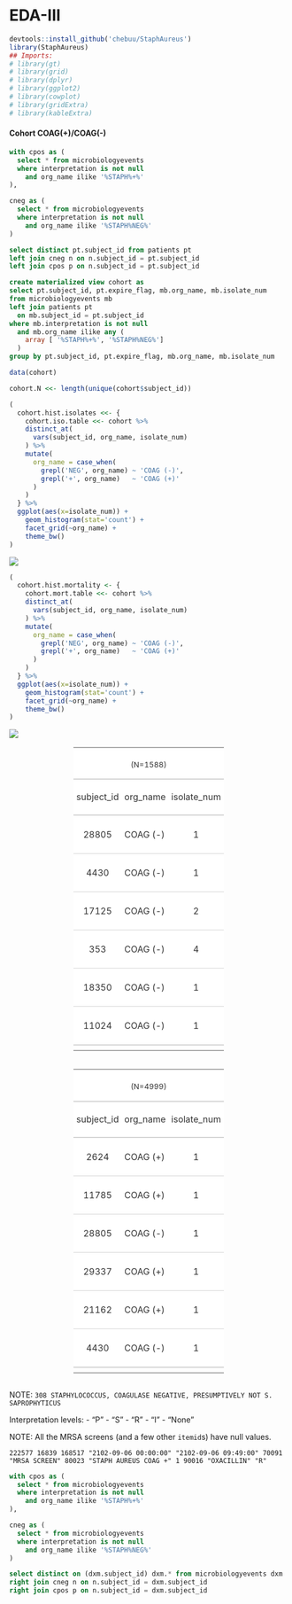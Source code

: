 EDA-III
================

``` r
devtools::install_github('chebuu/StaphAureus')
library(StaphAureus)
## Imports:
# library(gt)
# library(grid)
# library(dplyr)
# library(ggplot2)
# library(cowplot)
# library(gridExtra)
# library(kableExtra)
```

#### Cohort COAG(+)/COAG(-)

``` sql
with cpos as (
  select * from microbiologyevents 
  where interpretation is not null 
    and org_name ilike '%STAPH%+%'
),

cneg as (
  select * from microbiologyevents 
  where interpretation is not null 
    and org_name ilike '%STAPH%NEG%'
)

select distinct pt.subject_id from patients pt
left join cneg n on n.subject_id = pt.subject_id
left join cpos p on n.subject_id = pt.subject_id
```

``` sql
create materialized view cohort as
select pt.subject_id, pt.expire_flag, mb.org_name, mb.isolate_num 
from microbiologyevents mb
left join patients pt 
  on mb.subject_id = pt.subject_id
where mb.interpretation is not null 
  and mb.org_name ilike any (
    array [ '%STAPH%+%', '%STAPH%NEG%']
  )
group by pt.subject_id, pt.expire_flag, mb.org_name, mb.isolate_num
```

``` r
data(cohort)

cohort.N <<- length(unique(cohort$subject_id))

(
  cohort.hist.isolates <<- {
    cohort.iso.table <<- cohort %>%
    distinct_at(
      vars(subject_id, org_name, isolate_num)
    ) %>%
    mutate(
      org_name = case_when(
        grepl('NEG', org_name) ~ 'COAG (-)',
        grepl('+', org_name)   ~ 'COAG (+)'
      )
    )
  } %>% 
  ggplot(aes(x=isolate_num)) +
    geom_histogram(stat='count') +
    facet_grid(~org_name) +
    theme_bw() 
)
```

<img src="./EDA-III_files/figure-gfm/cohort_iso-1.png" style="display: block; margin: auto;" />

``` r
(
  cohort.hist.mortality <- {
    cohort.mort.table <<- cohort %>%
    distinct_at(
      vars(subject_id, org_name, isolate_num)
    ) %>%
    mutate(
      org_name = case_when(
        grepl('NEG', org_name) ~ 'COAG (-)',
        grepl('+', org_name)   ~ 'COAG (+)'
      )
    )
  } %>% 
  ggplot(aes(x=isolate_num)) +
    geom_histogram(stat='count') +
    facet_grid(~org_name) +
    theme_bw() 
)
```

<img src="./EDA-III_files/figure-gfm/cohort_mrt-1.png" style="display: block; margin: auto;" />

<!--html_preserve-->

<style>html {
  font-family: -apple-system, BlinkMacSystemFont, 'Segoe UI', Roboto, Oxygen, Ubuntu, Cantarell, 'Helvetica Neue', 'Fira Sans', 'Droid Sans', Arial, sans-serif;
}

#dirreyxshj .gt_table {
  display: table;
  border-collapse: collapse;
  margin-left: auto;
  margin-right: auto;
  color: #333333;
  font-size: 16px;
  font-weight: normal;
  font-style: normal;
  background-color: #FFFFFF;
  width: auto;
  border-top-style: solid;
  border-top-width: 2px;
  border-top-color: #A8A8A8;
  border-right-style: none;
  border-right-width: 2px;
  border-right-color: #D3D3D3;
  border-bottom-style: solid;
  border-bottom-width: 2px;
  border-bottom-color: #A8A8A8;
  border-left-style: none;
  border-left-width: 2px;
  border-left-color: #D3D3D3;
}

#dirreyxshj .gt_heading {
  background-color: #FFFFFF;
  text-align: center;
  border-bottom-color: #FFFFFF;
  border-left-style: none;
  border-left-width: 1px;
  border-left-color: #D3D3D3;
  border-right-style: none;
  border-right-width: 1px;
  border-right-color: #D3D3D3;
}

#dirreyxshj .gt_title {
  color: #333333;
  font-size: 125%;
  font-weight: initial;
  padding-top: 4px;
  padding-bottom: 4px;
  border-bottom-color: #FFFFFF;
  border-bottom-width: 0;
}

#dirreyxshj .gt_subtitle {
  color: #333333;
  font-size: 85%;
  font-weight: initial;
  padding-top: 0;
  padding-bottom: 4px;
  border-top-color: #FFFFFF;
  border-top-width: 0;
}

#dirreyxshj .gt_bottom_border {
  border-bottom-style: solid;
  border-bottom-width: 2px;
  border-bottom-color: #D3D3D3;
}

#dirreyxshj .gt_col_headings {
  border-top-style: solid;
  border-top-width: 2px;
  border-top-color: #D3D3D3;
  border-bottom-style: solid;
  border-bottom-width: 2px;
  border-bottom-color: #D3D3D3;
  border-left-style: none;
  border-left-width: 1px;
  border-left-color: #D3D3D3;
  border-right-style: none;
  border-right-width: 1px;
  border-right-color: #D3D3D3;
}

#dirreyxshj .gt_col_heading {
  color: #333333;
  background-color: #FFFFFF;
  font-size: 100%;
  font-weight: normal;
  text-transform: inherit;
  border-left-style: none;
  border-left-width: 1px;
  border-left-color: #D3D3D3;
  border-right-style: none;
  border-right-width: 1px;
  border-right-color: #D3D3D3;
  vertical-align: bottom;
  padding-top: 5px;
  padding-bottom: 6px;
  padding-left: 5px;
  padding-right: 5px;
  overflow-x: hidden;
}

#dirreyxshj .gt_column_spanner_outer {
  color: #333333;
  background-color: #FFFFFF;
  font-size: 100%;
  font-weight: normal;
  text-transform: inherit;
  padding-top: 0;
  padding-bottom: 0;
  padding-left: 4px;
  padding-right: 4px;
}

#dirreyxshj .gt_column_spanner_outer:first-child {
  padding-left: 0;
}

#dirreyxshj .gt_column_spanner_outer:last-child {
  padding-right: 0;
}

#dirreyxshj .gt_column_spanner {
  border-bottom-style: solid;
  border-bottom-width: 2px;
  border-bottom-color: #D3D3D3;
  vertical-align: bottom;
  padding-top: 5px;
  padding-bottom: 6px;
  overflow-x: hidden;
  display: inline-block;
  width: 100%;
}

#dirreyxshj .gt_group_heading {
  padding: 8px;
  color: #333333;
  background-color: #FFFFFF;
  font-size: 100%;
  font-weight: initial;
  text-transform: inherit;
  border-top-style: solid;
  border-top-width: 2px;
  border-top-color: #D3D3D3;
  border-bottom-style: solid;
  border-bottom-width: 2px;
  border-bottom-color: #D3D3D3;
  border-left-style: none;
  border-left-width: 1px;
  border-left-color: #D3D3D3;
  border-right-style: none;
  border-right-width: 1px;
  border-right-color: #D3D3D3;
  vertical-align: middle;
}

#dirreyxshj .gt_empty_group_heading {
  padding: 0.5px;
  color: #333333;
  background-color: #FFFFFF;
  font-size: 100%;
  font-weight: initial;
  border-top-style: solid;
  border-top-width: 2px;
  border-top-color: #D3D3D3;
  border-bottom-style: solid;
  border-bottom-width: 2px;
  border-bottom-color: #D3D3D3;
  vertical-align: middle;
}

#dirreyxshj .gt_from_md > :first-child {
  margin-top: 0;
}

#dirreyxshj .gt_from_md > :last-child {
  margin-bottom: 0;
}

#dirreyxshj .gt_row {
  padding-top: 8px;
  padding-bottom: 8px;
  padding-left: 5px;
  padding-right: 5px;
  margin: 10px;
  border-top-style: solid;
  border-top-width: 1px;
  border-top-color: #D3D3D3;
  border-left-style: none;
  border-left-width: 1px;
  border-left-color: #D3D3D3;
  border-right-style: none;
  border-right-width: 1px;
  border-right-color: #D3D3D3;
  vertical-align: middle;
  overflow-x: hidden;
}

#dirreyxshj .gt_stub {
  color: #333333;
  background-color: #FFFFFF;
  font-size: 100%;
  font-weight: initial;
  text-transform: inherit;
  border-right-style: solid;
  border-right-width: 2px;
  border-right-color: #D3D3D3;
  padding-left: 12px;
}

#dirreyxshj .gt_summary_row {
  color: #333333;
  background-color: #FFFFFF;
  text-transform: inherit;
  padding-top: 8px;
  padding-bottom: 8px;
  padding-left: 5px;
  padding-right: 5px;
}

#dirreyxshj .gt_first_summary_row {
  padding-top: 8px;
  padding-bottom: 8px;
  padding-left: 5px;
  padding-right: 5px;
  border-top-style: solid;
  border-top-width: 2px;
  border-top-color: #D3D3D3;
}

#dirreyxshj .gt_grand_summary_row {
  color: #333333;
  background-color: #FFFFFF;
  text-transform: inherit;
  padding-top: 8px;
  padding-bottom: 8px;
  padding-left: 5px;
  padding-right: 5px;
}

#dirreyxshj .gt_first_grand_summary_row {
  padding-top: 8px;
  padding-bottom: 8px;
  padding-left: 5px;
  padding-right: 5px;
  border-top-style: double;
  border-top-width: 6px;
  border-top-color: #D3D3D3;
}

#dirreyxshj .gt_striped {
  background-color: rgba(128, 128, 128, 0.05);
}

#dirreyxshj .gt_table_body {
  border-top-style: solid;
  border-top-width: 2px;
  border-top-color: #D3D3D3;
  border-bottom-style: solid;
  border-bottom-width: 2px;
  border-bottom-color: #D3D3D3;
}

#dirreyxshj .gt_footnotes {
  color: #333333;
  background-color: #FFFFFF;
  border-bottom-style: none;
  border-bottom-width: 2px;
  border-bottom-color: #D3D3D3;
  border-left-style: none;
  border-left-width: 2px;
  border-left-color: #D3D3D3;
  border-right-style: none;
  border-right-width: 2px;
  border-right-color: #D3D3D3;
}

#dirreyxshj .gt_footnote {
  margin: 0px;
  font-size: 90%;
  padding: 4px;
}

#dirreyxshj .gt_sourcenotes {
  color: #333333;
  background-color: #FFFFFF;
  border-bottom-style: none;
  border-bottom-width: 2px;
  border-bottom-color: #D3D3D3;
  border-left-style: none;
  border-left-width: 2px;
  border-left-color: #D3D3D3;
  border-right-style: none;
  border-right-width: 2px;
  border-right-color: #D3D3D3;
}

#dirreyxshj .gt_sourcenote {
  font-size: 90%;
  padding: 4px;
}

#dirreyxshj .gt_left {
  text-align: left;
}

#dirreyxshj .gt_center {
  text-align: center;
}

#dirreyxshj .gt_right {
  text-align: right;
  font-variant-numeric: tabular-nums;
}

#dirreyxshj .gt_font_normal {
  font-weight: normal;
}

#dirreyxshj .gt_font_bold {
  font-weight: bold;
}

#dirreyxshj .gt_font_italic {
  font-style: italic;
}

#dirreyxshj .gt_super {
  font-size: 65%;
}

#dirreyxshj .gt_footnote_marks {
  font-style: italic;
  font-size: 65%;
}
</style>

<div id="dirreyxshj" style="overflow-x:auto;overflow-y:auto;width:auto;height:auto;">

<table class="gt_table">

<thead class="gt_header">

<tr>

<th colspan="3" class="gt_heading gt_title gt_font_normal" style>

</th>

</tr>

<tr>

<th colspan="3" class="gt_heading gt_subtitle gt_font_normal gt_bottom_border" style>

(N=1588)

</th>

</tr>

</thead>

<thead class="gt_col_headings">

<tr>

<th class="gt_col_heading gt_columns_bottom_border gt_center" rowspan="1" colspan="1">

subject\_id

</th>

<th class="gt_col_heading gt_columns_bottom_border gt_left" rowspan="1" colspan="1">

org\_name

</th>

<th class="gt_col_heading gt_columns_bottom_border gt_center" rowspan="1" colspan="1">

isolate\_num

</th>

</tr>

</thead>

<tbody class="gt_table_body">

<tr>

<td class="gt_row gt_center">

28805

</td>

<td class="gt_row gt_left">

COAG (-)

</td>

<td class="gt_row gt_center">

1

</td>

</tr>

<tr>

<td class="gt_row gt_center">

4430

</td>

<td class="gt_row gt_left">

COAG (-)

</td>

<td class="gt_row gt_center">

1

</td>

</tr>

<tr>

<td class="gt_row gt_center">

17125

</td>

<td class="gt_row gt_left">

COAG (-)

</td>

<td class="gt_row gt_center">

2

</td>

</tr>

<tr>

<td class="gt_row gt_center">

353

</td>

<td class="gt_row gt_left">

COAG (-)

</td>

<td class="gt_row gt_center">

4

</td>

</tr>

<tr>

<td class="gt_row gt_center">

18350

</td>

<td class="gt_row gt_left">

COAG (-)

</td>

<td class="gt_row gt_center">

1

</td>

</tr>

<tr>

<td class="gt_row gt_center">

11024

</td>

<td class="gt_row gt_left">

COAG (-)

</td>

<td class="gt_row gt_center">

1

</td>

</tr>

</tbody>

<tfoot class="gt_sourcenotes">

<tr>

<td class="gt_sourcenote" colspan="3">

</td>

</tr>

</tfoot>

</table>

</div>

<!--/html_preserve-->

<!--html_preserve-->

<style>html {
  font-family: -apple-system, BlinkMacSystemFont, 'Segoe UI', Roboto, Oxygen, Ubuntu, Cantarell, 'Helvetica Neue', 'Fira Sans', 'Droid Sans', Arial, sans-serif;
}

#kskxfkegxq .gt_table {
  display: table;
  border-collapse: collapse;
  margin-left: auto;
  margin-right: auto;
  color: #333333;
  font-size: 16px;
  font-weight: normal;
  font-style: normal;
  background-color: #FFFFFF;
  width: auto;
  border-top-style: solid;
  border-top-width: 2px;
  border-top-color: #A8A8A8;
  border-right-style: none;
  border-right-width: 2px;
  border-right-color: #D3D3D3;
  border-bottom-style: solid;
  border-bottom-width: 2px;
  border-bottom-color: #A8A8A8;
  border-left-style: none;
  border-left-width: 2px;
  border-left-color: #D3D3D3;
}

#kskxfkegxq .gt_heading {
  background-color: #FFFFFF;
  text-align: center;
  border-bottom-color: #FFFFFF;
  border-left-style: none;
  border-left-width: 1px;
  border-left-color: #D3D3D3;
  border-right-style: none;
  border-right-width: 1px;
  border-right-color: #D3D3D3;
}

#kskxfkegxq .gt_title {
  color: #333333;
  font-size: 125%;
  font-weight: initial;
  padding-top: 4px;
  padding-bottom: 4px;
  border-bottom-color: #FFFFFF;
  border-bottom-width: 0;
}

#kskxfkegxq .gt_subtitle {
  color: #333333;
  font-size: 85%;
  font-weight: initial;
  padding-top: 0;
  padding-bottom: 4px;
  border-top-color: #FFFFFF;
  border-top-width: 0;
}

#kskxfkegxq .gt_bottom_border {
  border-bottom-style: solid;
  border-bottom-width: 2px;
  border-bottom-color: #D3D3D3;
}

#kskxfkegxq .gt_col_headings {
  border-top-style: solid;
  border-top-width: 2px;
  border-top-color: #D3D3D3;
  border-bottom-style: solid;
  border-bottom-width: 2px;
  border-bottom-color: #D3D3D3;
  border-left-style: none;
  border-left-width: 1px;
  border-left-color: #D3D3D3;
  border-right-style: none;
  border-right-width: 1px;
  border-right-color: #D3D3D3;
}

#kskxfkegxq .gt_col_heading {
  color: #333333;
  background-color: #FFFFFF;
  font-size: 100%;
  font-weight: normal;
  text-transform: inherit;
  border-left-style: none;
  border-left-width: 1px;
  border-left-color: #D3D3D3;
  border-right-style: none;
  border-right-width: 1px;
  border-right-color: #D3D3D3;
  vertical-align: bottom;
  padding-top: 5px;
  padding-bottom: 6px;
  padding-left: 5px;
  padding-right: 5px;
  overflow-x: hidden;
}

#kskxfkegxq .gt_column_spanner_outer {
  color: #333333;
  background-color: #FFFFFF;
  font-size: 100%;
  font-weight: normal;
  text-transform: inherit;
  padding-top: 0;
  padding-bottom: 0;
  padding-left: 4px;
  padding-right: 4px;
}

#kskxfkegxq .gt_column_spanner_outer:first-child {
  padding-left: 0;
}

#kskxfkegxq .gt_column_spanner_outer:last-child {
  padding-right: 0;
}

#kskxfkegxq .gt_column_spanner {
  border-bottom-style: solid;
  border-bottom-width: 2px;
  border-bottom-color: #D3D3D3;
  vertical-align: bottom;
  padding-top: 5px;
  padding-bottom: 6px;
  overflow-x: hidden;
  display: inline-block;
  width: 100%;
}

#kskxfkegxq .gt_group_heading {
  padding: 8px;
  color: #333333;
  background-color: #FFFFFF;
  font-size: 100%;
  font-weight: initial;
  text-transform: inherit;
  border-top-style: solid;
  border-top-width: 2px;
  border-top-color: #D3D3D3;
  border-bottom-style: solid;
  border-bottom-width: 2px;
  border-bottom-color: #D3D3D3;
  border-left-style: none;
  border-left-width: 1px;
  border-left-color: #D3D3D3;
  border-right-style: none;
  border-right-width: 1px;
  border-right-color: #D3D3D3;
  vertical-align: middle;
}

#kskxfkegxq .gt_empty_group_heading {
  padding: 0.5px;
  color: #333333;
  background-color: #FFFFFF;
  font-size: 100%;
  font-weight: initial;
  border-top-style: solid;
  border-top-width: 2px;
  border-top-color: #D3D3D3;
  border-bottom-style: solid;
  border-bottom-width: 2px;
  border-bottom-color: #D3D3D3;
  vertical-align: middle;
}

#kskxfkegxq .gt_from_md > :first-child {
  margin-top: 0;
}

#kskxfkegxq .gt_from_md > :last-child {
  margin-bottom: 0;
}

#kskxfkegxq .gt_row {
  padding-top: 8px;
  padding-bottom: 8px;
  padding-left: 5px;
  padding-right: 5px;
  margin: 10px;
  border-top-style: solid;
  border-top-width: 1px;
  border-top-color: #D3D3D3;
  border-left-style: none;
  border-left-width: 1px;
  border-left-color: #D3D3D3;
  border-right-style: none;
  border-right-width: 1px;
  border-right-color: #D3D3D3;
  vertical-align: middle;
  overflow-x: hidden;
}

#kskxfkegxq .gt_stub {
  color: #333333;
  background-color: #FFFFFF;
  font-size: 100%;
  font-weight: initial;
  text-transform: inherit;
  border-right-style: solid;
  border-right-width: 2px;
  border-right-color: #D3D3D3;
  padding-left: 12px;
}

#kskxfkegxq .gt_summary_row {
  color: #333333;
  background-color: #FFFFFF;
  text-transform: inherit;
  padding-top: 8px;
  padding-bottom: 8px;
  padding-left: 5px;
  padding-right: 5px;
}

#kskxfkegxq .gt_first_summary_row {
  padding-top: 8px;
  padding-bottom: 8px;
  padding-left: 5px;
  padding-right: 5px;
  border-top-style: solid;
  border-top-width: 2px;
  border-top-color: #D3D3D3;
}

#kskxfkegxq .gt_grand_summary_row {
  color: #333333;
  background-color: #FFFFFF;
  text-transform: inherit;
  padding-top: 8px;
  padding-bottom: 8px;
  padding-left: 5px;
  padding-right: 5px;
}

#kskxfkegxq .gt_first_grand_summary_row {
  padding-top: 8px;
  padding-bottom: 8px;
  padding-left: 5px;
  padding-right: 5px;
  border-top-style: double;
  border-top-width: 6px;
  border-top-color: #D3D3D3;
}

#kskxfkegxq .gt_striped {
  background-color: rgba(128, 128, 128, 0.05);
}

#kskxfkegxq .gt_table_body {
  border-top-style: solid;
  border-top-width: 2px;
  border-top-color: #D3D3D3;
  border-bottom-style: solid;
  border-bottom-width: 2px;
  border-bottom-color: #D3D3D3;
}

#kskxfkegxq .gt_footnotes {
  color: #333333;
  background-color: #FFFFFF;
  border-bottom-style: none;
  border-bottom-width: 2px;
  border-bottom-color: #D3D3D3;
  border-left-style: none;
  border-left-width: 2px;
  border-left-color: #D3D3D3;
  border-right-style: none;
  border-right-width: 2px;
  border-right-color: #D3D3D3;
}

#kskxfkegxq .gt_footnote {
  margin: 0px;
  font-size: 90%;
  padding: 4px;
}

#kskxfkegxq .gt_sourcenotes {
  color: #333333;
  background-color: #FFFFFF;
  border-bottom-style: none;
  border-bottom-width: 2px;
  border-bottom-color: #D3D3D3;
  border-left-style: none;
  border-left-width: 2px;
  border-left-color: #D3D3D3;
  border-right-style: none;
  border-right-width: 2px;
  border-right-color: #D3D3D3;
}

#kskxfkegxq .gt_sourcenote {
  font-size: 90%;
  padding: 4px;
}

#kskxfkegxq .gt_left {
  text-align: left;
}

#kskxfkegxq .gt_center {
  text-align: center;
}

#kskxfkegxq .gt_right {
  text-align: right;
  font-variant-numeric: tabular-nums;
}

#kskxfkegxq .gt_font_normal {
  font-weight: normal;
}

#kskxfkegxq .gt_font_bold {
  font-weight: bold;
}

#kskxfkegxq .gt_font_italic {
  font-style: italic;
}

#kskxfkegxq .gt_super {
  font-size: 65%;
}

#kskxfkegxq .gt_footnote_marks {
  font-style: italic;
  font-size: 65%;
}
</style>

<div id="kskxfkegxq" style="overflow-x:auto;overflow-y:auto;width:auto;height:auto;">

<table class="gt_table">

<thead class="gt_header">

<tr>

<th colspan="3" class="gt_heading gt_title gt_font_normal" style>

</th>

</tr>

<tr>

<th colspan="3" class="gt_heading gt_subtitle gt_font_normal gt_bottom_border" style>

(N=4999)

</th>

</tr>

</thead>

<thead class="gt_col_headings">

<tr>

<th class="gt_col_heading gt_columns_bottom_border gt_center" rowspan="1" colspan="1">

subject\_id

</th>

<th class="gt_col_heading gt_columns_bottom_border gt_left" rowspan="1" colspan="1">

org\_name

</th>

<th class="gt_col_heading gt_columns_bottom_border gt_center" rowspan="1" colspan="1">

isolate\_num

</th>

</tr>

</thead>

<tbody class="gt_table_body">

<tr>

<td class="gt_row gt_center">

2624

</td>

<td class="gt_row gt_left">

COAG (+)

</td>

<td class="gt_row gt_center">

1

</td>

</tr>

<tr>

<td class="gt_row gt_center">

11785

</td>

<td class="gt_row gt_left">

COAG (+)

</td>

<td class="gt_row gt_center">

1

</td>

</tr>

<tr>

<td class="gt_row gt_center">

28805

</td>

<td class="gt_row gt_left">

COAG (-)

</td>

<td class="gt_row gt_center">

1

</td>

</tr>

<tr>

<td class="gt_row gt_center">

29337

</td>

<td class="gt_row gt_left">

COAG (+)

</td>

<td class="gt_row gt_center">

1

</td>

</tr>

<tr>

<td class="gt_row gt_center">

21162

</td>

<td class="gt_row gt_left">

COAG (+)

</td>

<td class="gt_row gt_center">

1

</td>

</tr>

<tr>

<td class="gt_row gt_center">

4430

</td>

<td class="gt_row gt_left">

COAG (-)

</td>

<td class="gt_row gt_center">

1

</td>

</tr>

</tbody>

<tfoot class="gt_sourcenotes">

<tr>

<td class="gt_sourcenote" colspan="3">

</td>

</tr>

</tfoot>

</table>

</div>

<!--/html_preserve-->

NOTE: `308 STAPHYLOCOCCUS, COAGULASE NEGATIVE, PRESUMPTIVELY NOT S.
SAPROPHYTICUS`

Interpretation levels: - “P” - “S” - “R” - “I” - “None”

NOTE: All the MRSA screens (and a few other `itemid`s) have null values.

`222577 16839 168517 "2102-09-06 00:00:00" "2102-09-06 09:49:00" 70091
"MRSA SCREEN" 80023 "STAPH AUREUS COAG +" 1 90016 "OXACILLIN" "R"`

``` sql
with cpos as (
  select * from microbiologyevents 
  where interpretation is not null 
    and org_name ilike '%STAPH%+%'
),

cneg as (
  select * from microbiologyevents 
  where interpretation is not null 
    and org_name ilike '%STAPH%NEG%'
)

select distinct on (dxm.subject_id) dxm.* from microbiologyevents dxm
right join cneg n on n.subject_id = dxm.subject_id
right join cpos p on n.subject_id = dxm.subject_id
```
